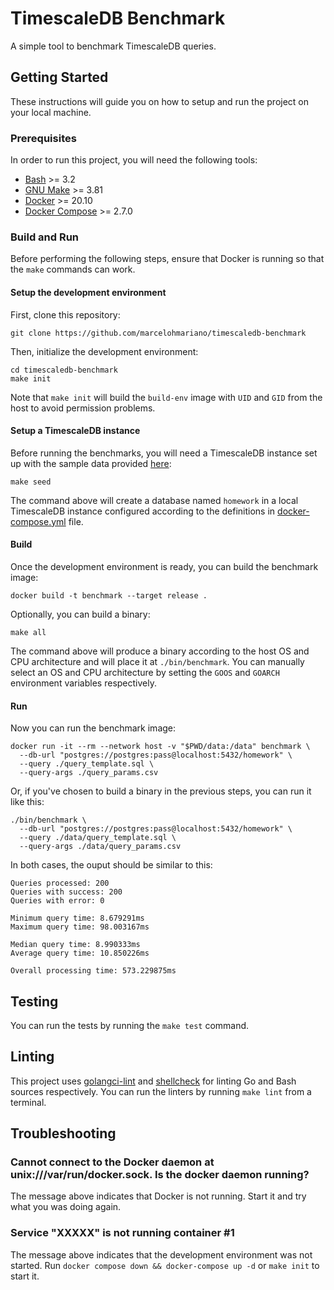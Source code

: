 # TimescaleDB Benchmark

A simple tool to benchmark TimescaleDB queries.

## Getting Started

These instructions will guide you on how to setup and run the project on your
local machine.

### Prerequisites

In order to run this project, you will need the following tools:

* [Bash](https://www.gnu.org/software/bash/) >= 3.2
* [GNU Make](https://www.gnu.org/software/make/) >= 3.81
* [Docker](https://docs.docker.com/get-docker/) >= 20.10
* [Docker Compose](https://docs.docker.com/compose/) >= 2.7.0

### Build and Run

Before performing the following steps, ensure that Docker is running so that the
`make` commands can work.

#### Setup the development environment

First, clone this repository:

```shell
git clone https://github.com/marcelohmariano/timescaledb-benchmark
```

Then, initialize the development environment:

```shell
cd timescaledb-benchmark
make init
```

Note that `make init` will build the `build-env` image with `UID` and `GID` from
the host to avoid permission problems.

#### Setup a TimescaleDB instance

Before running the benchmarks, you will need a TimescaleDB instance set up with
the sample data provided [here](./data):

```shell
make seed
```

The command above will create a database named `homework` in a local TimescaleDB
instance configured according to the definitions in [docker-compose.yml](docker-compose.yml)
file.

#### Build

Once the development environment is ready, you can build the benchmark image:

```shell
docker build -t benchmark --target release .
```

Optionally, you can build a binary:

```shell
make all
```

The command above will produce a binary according to the host OS and CPU architecture
and will place it at `./bin/benchmark`. You can manually select an OS and CPU
architecture by setting the `GOOS` and `GOARCH` environment variables respectively.

#### Run

Now you can run the benchmark image:

```shell
docker run -it --rm --network host -v "$PWD/data:/data" benchmark \
  --db-url "postgres://postgres:pass@localhost:5432/homework" \
  --query ./query_template.sql \
  --query-args ./query_params.csv
```

Or, if you've chosen to build a binary in the previous steps, you can run
it like this:

```shell
./bin/benchmark \
  --db-url "postgres://postgres:pass@localhost:5432/homework" \
  --query ./data/query_template.sql \
  --query-args ./data/query_params.csv
```

In both cases, the ouput should be similar to this:

```shell
Queries processed: 200
Queries with success: 200
Queries with error: 0

Minimum query time: 8.679291ms
Maximum query time: 98.003167ms

Median query time: 8.990333ms
Average query time: 10.850226ms

Overall processing time: 573.229875ms
```
## Testing

You can run the tests by running the `make test` command.

## Linting

This project uses [golangci-lint](https://golangci-lint.run/) and [shellcheck](
https://github.com/koalaman/shellcheck) for linting Go and Bash sources
respectively. You can run the linters by running `make lint` from a terminal.

## Troubleshooting

### Cannot connect to the Docker daemon at unix:///var/run/docker.sock. Is the docker daemon running?

The message above indicates that Docker is not running. Start it and try what you
was doing again.

### Service "XXXXX" is not running container #1

The message above indicates that the development environment was not started.
Run `docker compose down && docker-compose up -d` or `make init` to start it.
